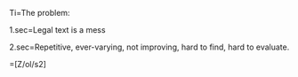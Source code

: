 Ti=The problem:

1.sec=Legal text is a mess

2.sec=Repetitive, ever-varying, not improving, hard to find, hard to evaluate.

=[Z/ol/s2]

